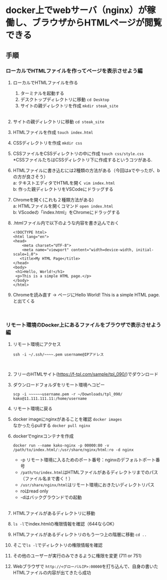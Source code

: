 # docker上でwebサーバ（nginx）が稼働し、ブラウザからHTMLページが閲覧できる

## 手順

### ローカルでHTMLファイルを作ってページを表示させよう編

1. ローカルでHTMLファイルを作る
   1. ターミナルを起動する
   2. デスクトップディレクトリに移動 `cd Desktop`
   3. サイトの親ディレクトリを作成 `mkdir steak_site`
   <br>
2. サイトの親ディレクトリに移動 `cd steak_site`
3. HTMLファイルを作成 `touch index.html`
4. CSSディレクトリを作成 `mkdir css`
5. CSSファイルをCSSディレクトリの中に作成 `touch css/style.css` <br>
 *CSSファイルたちはCSSディレクトリ下に作成するというコツがある.
6. HTMLファイルに書き込むには2種類の方法がある（今回はaでやったが、bの方が良さそう） <br>
    a: テキストエディタでHTMLを開く `vim index.html` <br>
    b: 作った親ディレクトリをVSCodeにドラッグする 
    <br>

7. Chromeを開く(これも２種類方法がある) <br>
   a: HTMLファイルを開くコマンド `open index.html` <br>
   b: VScodeの「index.html」をChromeにドラッグする <br>

8. .htmlファイル内で以下のような内容を書き込んでおく
   ```
   <!DOCTYPE html>
   <html lang="en">
   <head>
       <meta charset="UTF-8">
       <meta name="viewport" content="width=device-width, initial-scale=1.0">
      <title>My HTML Page</title>
   </head>
   <body>
    <h1>Hello, World!</h1>
    <p>This is a simple HTML page.</p>
   </body>
   </html>
   ```

9. Chromeを読み直す → ページにHello World! This is a simple HTML page.と出てくる
<br>

### リモート環境のDocker上にあるファイルをブラウザで表示させよう編

1. リモート環境にアクセス
    ```
    ssh -i ~/.ssh/~~~~.pem username@IPアドレス
    ```
    <br>

2. フリーのHTMLサイト(https://f-tpl.com/sample/tpl_090/)でダウンロード

2. ダウンロードフォルダをリモート環境へコピー <br>
   ```
   scp -i ~~~~~~username.pem -r ~/Downloads/tpl_090/ kako@11.111.111.11:/home/username
   ```

3. リモート環境に戻る
4. docker imageにnginxがあることを確認 `docker images` <br>
   なかったらpullする `docker pull nginx`
5. dockerでnginxコンテナを作成
    ```
    docker run --name kako-nginx -p 00000:80 -v /path/to/index.html/:/usr/share/nginx/html:ro -d nginx
    ```
    * -p リモート環境に入るためのポート番号：nginxのデフォルトポート番号
    * `/path/to/index.html`はHTMLファイルがあるディレクトリまでのパス（ファイル名まで書く！）
    * `/usr/share/nginx/html`はリモート環境におきたいディレクトリパス
    * roはread only
    * -dはバックグラウンドでの起動
    <br>

6. HTMLファイルがあるディレクトリに移動
7. `ls -l`でindex.htmlの権限情報を確認（644ならOK）
8. HTMLファイルがあるディレクトリのもう一つ上の階層に移動 `cd ..`
9. そこで`ls -l`でディレクトリの権限情報を確認
10. その他のユーザーが実行のみできるように権限を変更 (711 or 751)
11. Webブラウザで `http://<グローバルIP>:00000`を打ち込んで、自身の書いたHTMLファイルの内容が出てきたら成功
<br>